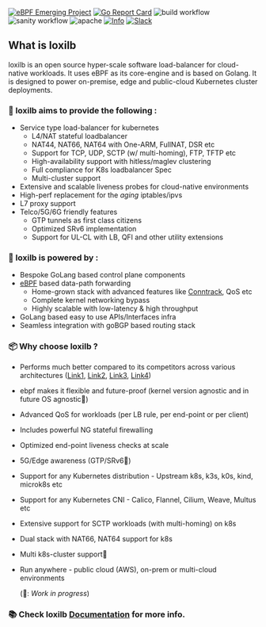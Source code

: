 [![eBPF Emerging Project](https://img.shields.io/badge/ebpf.io-Emerging--App-success)](https://ebpf.io/projects#loxilb) [![Go Report Card](https://goreportcard.com/badge/github.com/loxilb-io/loxilb)](https://goreportcard.com/report/github.com/loxilb-io/loxilb) ![build workflow](https://github.com/loxilb-io/loxilb/actions/workflows/docker-image.yml/badge.svg) ![sanity workflow](https://github.com/loxilb-io/loxilb/actions/workflows/basic-sanity.yml/badge.svg) ![apache](https://img.shields.io/badge/license-Apache-blue.svg) [![Info][docs-shield]][docs-url] [![Slack](https://img.shields.io/badge/community-join%20slack-blue)](https://www.loxilb.io/members)  
## What is loxilb

loxilb is an open source hyper-scale software load-balancer for cloud-native workloads. It uses eBPF as its core-engine and is based on Golang. It is designed to power on-premise, edge and public-cloud Kubernetes cluster deployments.

###  🚀 loxilb aims to provide the following :   

- Service type load-balancer for kubernetes   
    * L4/NAT stateful loadbalancer   
    * NAT44, NAT66, NAT64 with One-ARM, FullNAT, DSR etc   
    * Support for TCP, UDP, SCTP (w/ multi-homing), FTP, TFTP etc   
    * High-availability support with hitless/maglev clustering   
    * Full compliance for K8s loadbalancer Spec
    * Multi-cluster support      
-  Extensive and scalable liveness probes for cloud-native environments    
-  High-perf replacement for the *aging* iptables/ipvs   
-  L7 proxy support   
-  Telco/5G/6G friendly features    
    * GTP tunnels as first class citizens     
    * Optimized SRv6 implementation    
    * Support for UL-CL with LB, QFI and other utility extensions   

### 🧿 loxilb is powered by :   
- Bespoke GoLang based control plane components     
- [eBPF](https://ebpf.io/) based data-path forwarding   
   * Home-grown stack with advanced features like [Conntrack](https://thermalcircle.de/doku.php?id=blog:linux:connection_tracking_1_modules_and_hooks), QoS etc
   * Complete kernel networking bypass    
   * Highly scalable with low-latency & high throughput   
- GoLang based easy to use APIs/Interfaces infra   
- Seamless integration with goBGP based routing stack

### 📦 Why choose loxilb ?
- Performs much better compared to its competitors across various architectures ([Link1](https://loxilb-io.github.io/loxilbdocs/perf-single/), [Link2](https://loxilb-io.github.io/loxilbdocs/perf-multi/), [Link3](https://www.loxilb.io/post/running-loxilb-on-aws-graviton2-based-ec2-instance), [Link4](https://www.youtube.com/watch?v=MJXcM0x6IeQ))
- ebpf makes it flexible and future-proof (kernel version agnostic and in future OS agnostic🚧)    
- Advanced QoS for workloads (per LB rule, per end-point or per client)   
- Includes powerful NG stateful firewalling   
- Optimized end-point liveness checks at scale   
- 5G/Edge awareness (GTP/SRv6🚧)   
- Support for any Kubernetes distribution - Upstream k8s, k3s, k0s, kind, microk8s etc   
- Support for any Kubernetes CNI - Calico, Flannel, Cilium, Weave, Multus etc   
- Extensive support for SCTP workloads (with multi-homing) on k8s   
- Dual stack with NAT66, NAT64 support for k8s   
- Multi k8s-cluster support🚧   
- Run anywhere - public cloud (AWS), on-prem or multi-cloud environments       

  (🚧: *Work in progress*)    

### 📚 Check loxilb [Documentation](https://loxilb-io.github.io/loxilbdocs/) for more info.   

[docs-shield]: https://img.shields.io/badge/info-docs-blue
[docs-url]: https://loxilb-io.github.io/loxilbdocs/
[slack=shield]: https://img.shields.io/badge/Community-Join%20Slack-blue
[slack-url]: https://www.loxilb.io/members

